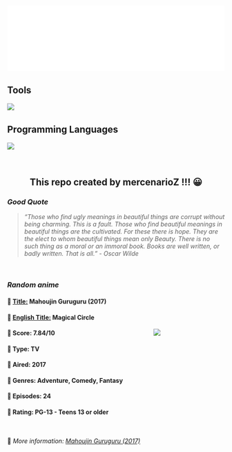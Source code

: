 
<img src="svg/nai.svg" />

<p>
  <h2>Tools</h2>
  <a href="https://skillicons.dev">
    <img src="https://skillicons.dev/icons?i=git,bash,vim,ubuntu,tensorflow,pytorch,docker,raspberrypi" />
  </a>

  <br />

  <h2>Programming Languages</h2>

  <a href="https://skillicons.dev">
    <img src="https://skillicons.dev/icons?i=python,c,cpp" />
  </a>
</p>

<br />

<h2 align="center">This repo created by mercenarioZ !!! 😀</h2>
<h3><i>Good Quote</i></h3>

<blockquote>
<i>
“Those who find ugly meanings in beautiful things are corrupt without being charming. This is a fault. Those who find beautiful meanings in beautiful things are the cultivated. For these there is hope. They are the elect to whom beautiful things mean only Beauty. There is no such thing as a moral or an immoral book. Books are well written, or badly written. That is all.” - Oscar Wilde
</i>
</blockquote>

<br />

<h3><i>Random anime</i></h3>

<h4>
  <strong>🥭 <u>Title:</u></strong> Mahoujin Guruguru (2017)
</h4>

<h4>🌿 <u>English Title:</u> Magical Circle</h4>

<img align="right" width="165" src=https://cdn.myanimelist.net/images/anime/1880/103168.jpg />

<h4>🌱 Score: 7.84/10</h4>

<h4>🌲 Type: TV</h4>

<h4>🌴 Aired: 2017</h4>

<h4>🌵 Genres: Adventure, Comedy, Fantasy</h4>

<h4>🥑 Episodes: 24</h4>

<h4>🍏 Rating: PG-13 - Teens 13 or older</h4>

<br />

🍂 *More information: [Mahoujin Guruguru (2017)](https://myanimelist.net/anime/34745/Mahoujin_Guruguru_2017)*
    